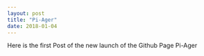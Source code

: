 ```yaml
---
layout: post
title: "Pi-Ager"
date: 2018-01-04
---
```


Here is the first Post of the new launch of the Github Page Pi-Ager
